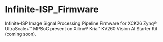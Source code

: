 # Infinite-ISP_Firmware
Infinite-ISP Image Signal Processing Pipeline Firmware for XCK26 Zynq® UltraScale+™ MPSoC present on Xilinx® Kria™ KV260 Vision AI Starter Kit (coming soon).
